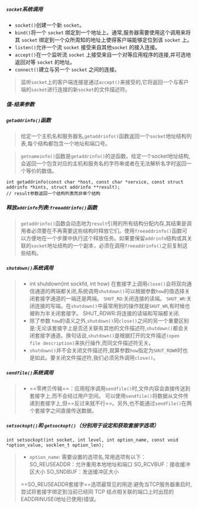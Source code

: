 ##### `socket`系统调用
* `socket()`创建一个新 `socket`。
*  `bind()`将一个 `socket` 绑定到一个地址上。通常,服务器需要使用这个调用来将其 `socket` 绑定到一个众所周知的地址上使得客户端能够定位到该 `socket` 上。
* `listen()`允许一个流 `socket` 接受来自其他`socket` 的接入连接。
* `accept()`在一个监听流 `socket` 上接受来自一个对等应用程序的连接,并可选地返回对等 `socket` 的地址。
* `connect()`建立与另一个 `socket` 之间的连接。
  
> 监听`socket`上的客户端连接是通过`accept()`来接受的,它将返回一个与客户端的`socket`进行连接的新`socket`的文件描述符。

##### 值-结果参数

##### `getaddrinfo()`函数
> 给定一个主机名和服务器名,`getaddrinfo()`函数返回一个`socket`地址结构列表,每个结构都包含一个地址和端口号。

> `getnameinfo()`函数是`getaddrinfo()`的逆函数。给定一个socket地址结构,会返回一个包含对应的主机和服务名的字符串或者在无法解析名字时返回一个等价的数值。

```
int getaddrinfo(const char *host, const char *service, const struct addrinfo *hints, struct addrinfo **result);
// result参数返回一个结构列表而非单个结构
```
#####  释放`addrinfo`列表:`freeaddrinfo()`函数
> `getaddrinfo()`函数会动态地为`result`引用的所有结构分配内存,其结果是调用者必须要在不再需要这些结构时释放它们。使用`freeaddrinfo()`函数可以方便地在一个步骤中执行这个释放任务。如果要保留`addrinfo`结构或其关联的`socket`地址结构的一个副本，必须在调用`freeaddrinfo()`之前复制这些结构。

##### `shutdown()`系统调用
> * int shutdown(int sockfd, int how)
> 在套接字上调用`close()`会将双向通信通道的两端都关闭,系统调用`shutdown()`可以根据参数`how`的值选择关闭套接字通道的一端还是两端。
> `SHUT_RD`:关闭连接的读端。
> `SHUT_WR`:关闭连接的写端。在`shutdown()`中最常用到的操作就是`SHUT_WR`,有时候也被称为半关闭套接字。
> SHUT_RDWR:将连接的读端和写端都关闭.
> * 除了参数 `how`的语义之外,`shutdown()`同`close()`之间的另一个重要区别是:无论该套接字上是否还关联有其他的文件描述符,`shutdown()`都会关闭套接字通道。换句话说,`shutdown()`是根据打开的文件描述`(open file description)`来执行操作,而同文件描述符无关。
> * `shutdown()`并不会关闭文件描述符,就算参数`how`指定为`SHUT_RDWR`时也是如此。要关闭文件描述符,我们必须另外调用`close()`。

##### `sendfile()`系统调用
> * ==零拷贝传输==：应用程序调用`sendfile()`时,文件内容会直接传送到套接字上,而不会经过用户空间。
> 可以使用`sendfile()`将数据从文件传递到套接字上,但==反过来就不行==。另外,也不能通过`sendfile()`在两个套接字之间直接传送数据。

##### `setsockopt()`和 `getsockopt()`（分别用于设定和获取套接字选项）
```
int setsockopt(int socket, int level, int option_name, const void *option_value, socklen_t option_len);
```
> * `option_name`: 需要设置的选项名,常用选项有以下：
> SO_REUSEADDR：允许重用本地地址和端口
> SO_RCVBUF：接收缓冲区大小
> SO_SNDBUF：发送缓冲区大小
> 
> ==SO_REUSEADDR套接字==选项最常见的用途:避免当TCP服务器重启时,尝试将套接字绑定到当前已经同 TCP 结点相关联的端口上时出现的EADDRINUSE(地址已使用)错误。
